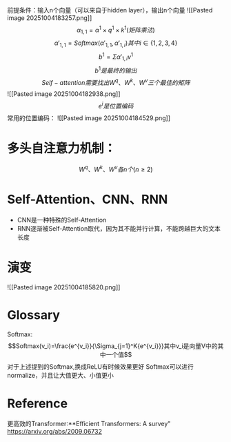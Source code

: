 前提条件：输入n个向量（可以来自于hidden layer），输出n个向量
![[Pasted image 20251004183257.png]]
$$\alpha_{1,1}=\alpha^1\times q^1\times k^1(矩阵乘法)$$
$$\alpha'_{1,1}=Softmax(\alpha'_{1,1},\alpha'_{1,i})其中i\in\{1,2,3,4\}$$
$$b^1=\Sigma\alpha'_{1,i}v^1$$
$$b^1是最终的输出$$
$$Self-attention需要找出W^q、W^k、W^v三个最佳的矩阵$$![[Pasted image 20251004182938.png]]
$$e^i是位置编码$$
常用的位置编码：
![[Pasted image 20251004184529.png]]

# 多头自注意力机制：
$$W^q、W^k、W^v各n个(n\ge 2)$$
# Self-Attention、CNN、RNN
- CNN是一种特殊的Self-Attention
- RNN逐渐被Self-Attention取代，因为其不能并行计算，不能跨越巨大的文本长度
# 演变
![[Pasted image 20251004185820.png]]
# Glossary
Softmax:
$$Softmax(v_i)=\frac{e^{v_i}}{\Sigma_{j=1}^K{e^{v_i}}}其中v_i是向量V中的其中一个值$$
对于上述提到的Softmax,换成ReLU有时候效果更好
Softmax可以进行normalize，并且让大值更大、小值更小
# Reference
更高效的Transformer:**Efficient Transformers: A survey" https://arxiv.org/abs/2009.06732

